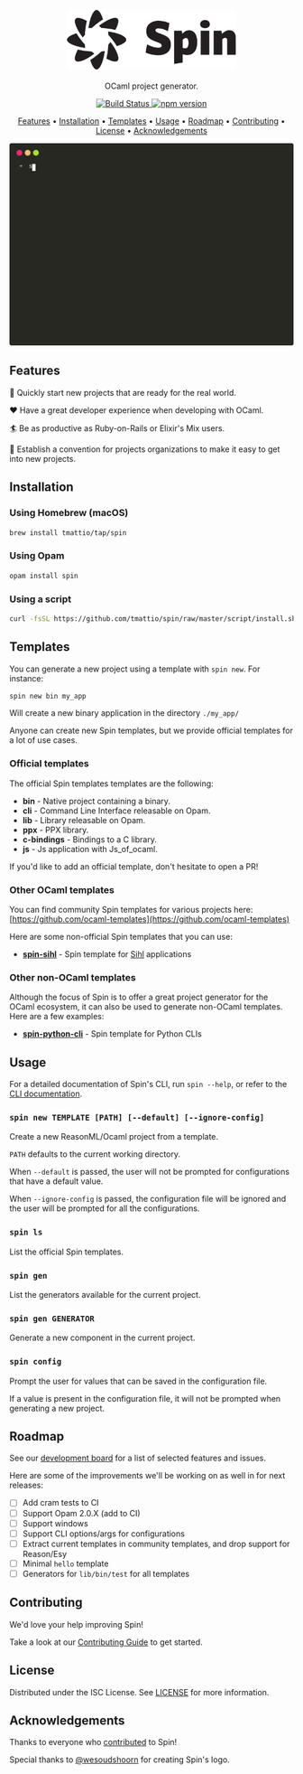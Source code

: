 <p align="center">
    <img width="300" src="https://raw.githubusercontent.com/tmattio/spin/master/doc/logo.svg?sanitize=true" alt="Logo">
  	<br><br>
    OCaml project generator.
</p>


<p align="center">
  <a href="https://github.com/tmattio/spin/actions">
    <img src="https://github.com/tmattio/spin/workflows/CI/badge.svg" alt="Build Status" />
  </a>
  <a href="https://badge.fury.io/js/%40tmattio%2Fspin">
    <img src="https://badge.fury.io/js/%40tmattio%2Fspin.svg" alt="npm version" />
  </a>
</p>

<p align="center">
  <a href="#features">Features</a> •
  <a href="#installation">Installation</a> •
  <a href="#templates">Templates</a> •
  <a href="#usage">Usage</a> •
  <a href="#roadmap">Roadmap</a> •
  <a href="#contributing">Contributing</a> •
  <a href="#license">License</a> •
  <a href="#acknowledgements">Acknowledgements</a>
</p>

<div align="center">
  <img src="https://raw.githubusercontent.com/tmattio/spin/master/doc/demo.svg?sanitize=true" alt="Demo">
</div>

## Features

🚀 Quickly start new projects that are ready for the real world.

❤️ Have a great developer experience when developing with OCaml.

🏄 Be as productive as Ruby-on-Rails or Elixir's Mix users.

🔌 Establish a convention for projects organizations to make it easy to get into new projects.

## Installation

### Using Homebrew (macOS)

```bash
brew install tmattio/tap/spin
```

### Using Opam

```bash
opam install spin
```

### Using a script

```bash
curl -fsSL https://github.com/tmattio/spin/raw/master/script/install.sh | bash
```

## Templates

You can generate a new project using a template with `spin new`. For instance:

```bash
spin new bin my_app
```

Will create a new binary application in the directory `./my_app/`

Anyone can create new Spin templates, but we provide official templates for a lot of use cases.

### Official templates

The official Spin templates templates are the following:

- **bin** - Native project containing a binary.
- **cli** - Command Line Interface releasable on Opam.
- **lib** - Library releasable on Opam.
- **ppx** - PPX library.
- **c-bindings** - Bindings to a C library.
- **js** - Js application with Js_of_ocaml.

If you'd like to add an official template, don't hesitate to open a PR!

### Other OCaml templates

You can find community Spin templates for various projects here: [https://github.com/ocaml-templates](https://github.com/ocaml-templates)

Here are some non-official Spin templates that you can use:

- [**spin-sihl**](https://github.com/oxidizing/spin-sihl) - Spin template for [Sihl](https://github.com/oxidizing/sihl) applications

### Other non-OCaml templates

Although the focus of Spin is to offer a great project generator for the OCaml ecosystem, it can also be used to generate non-OCaml templates. Here are a few examples:

- [**spin-python-cli**](https://github.com/tmattio/spin-python-cli) - Spin template for Python CLIs

## Usage

For a detailed documentation of Spin's CLI, run `spin --help`, or refer to the [CLI documentation](https://github.com/tmattio/spin/tree/master/doc/cli.md).

### `spin new TEMPLATE [PATH] [--default] [--ignore-config]`

Create a new ReasonML/Ocaml project from a template.

`PATH` defaults to the current working directory.

When `--default` is passed, the user will not be prompted for configurations that have a default value.

When `--ignore-config` is passed, the configuration file will be ignored and the user will be prompted for all the configurations.

### `spin ls`

List the official Spin templates.

### `spin gen`

List the generators available for the current project.

### `spin gen GENERATOR`

Generate a new component in the current project.

### `spin config`

Prompt the user for values that can be saved in the configuration file.

If a value is present in the configuration file, it will not be prompted when generating a new project.

## Roadmap

See our [development board](https://github.com/tmattio/spin/projects/1) for a list of selected features and issues.

Here are some of the improvements we'll be working on as well in for next releases:

- [ ] Add cram tests to CI
- [ ] Support Opam 2.0.X (add to CI)
- [ ] Support windows
- [ ] Support CLI options/args for configurations
- [ ] Extract current templates in community templates, and drop support for Reason/Esy
- [ ] Minimal `hello` template
- [ ] Generators for `lib/bin/test` for all templates

## Contributing

We'd love your help improving Spin!

Take a look at our [Contributing Guide](CONTRIBUTING.md) to get started.

## License

Distributed under the ISC License. See [LICENSE](LICENSE) for more information.

## Acknowledgements

Thanks to everyone who [contributed](https://github.com/tmattio/spin/graphs/contributors) to Spin!

Special thanks to [@wesoudshoorn](https://github.com/wesoudshoorn) for creating Spin's logo.
